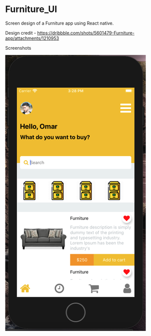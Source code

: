 # Furniture_UI

Screen design of a Furniture app using React native.

Design credit - https://dribbble.com/shots/5601479-Furniture-app/attachments/1210953


Screenshots

![Screenshot](assets/screenshot.png)